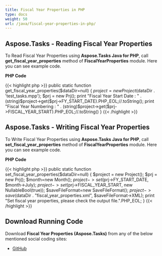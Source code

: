 ```yaml
---
title: Fiscal Year Properties in PHP
type: docs
weight: 50
url: /java/fiscal-year-properties-in-php/
---
```


## **Aspose.Tasks - Reading Fiscal Year Properties**
To Read Fiscal Year Properties using **Aspose.Tasks Java for PHP**, call **get_fiscal_year_properties** method of **FiscalYearProperties** module. Here you can see example code.

**PHP Code**

{{< highlight php >}}
public static function get_fiscal_year_properties($dataDir=null)
{
    $project = new Project($dataDir . 'test_tasks.mpp');
    $prj = new Prj();
    print "Fiscal Year Start Date : " . (string)$project->get($prj->FY_START_DATE).PHP_EOL;//.toString();
    print "Fiscal Year Numbering : " . (string)$project->get($prj->FISCAL_YEAR_START).PHP_EOL;//.toString()
}
{{< /highlight >}}

## **Aspose.Tasks - Writing Fiscal Year Properties**
To Write Fiscal Year Properties using **Aspose.Tasks Java for PHP**, call **set_fiscal_year_properties** method of **FiscalYearProperties** module. Here you can see example code.

**PHP Code**

{{< highlight php >}}
public static function set_fiscal_year_properties($dataDir=null)
{
    $project = new Project();
    $prj = new Prj();
    $month=new Month();
    $project->set($prj->FY_START_DATE, $month->July);
    $project->set($prj->FISCAL_YEAR_START, new NullableBool(true));
    $saveFileFormat=new SaveFileFormat();
    $project->save($dataDir . "fiscal_year_properties.xml", $saveFileFormat->XML);
    print "Set fiscal year properties, please check the output file.".PHP_EOL;
}
{{< /highlight >}}

## **Download Running Code**
Download **Fiscal Year Properties (Aspose.Tasks)** from any of the below mentioned social coding sites:

- [GitHub](https://github.com/aspose-tasks/Aspose.Tasks-for-Java/blob/master/Plugins/Aspose_Tasks_Java_for_PHP/src/aspose/tasks/WorkingWithProjects/FiscalYearProperties.php)
